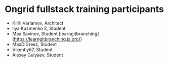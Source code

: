 # Ongrid fullstack training participants

* Kirill Varlamov, Architect
* Ilya Kuzmenko 2, Student
* Max Savinov, Student [learngitbranching] (https://learngitbranching.js.org/)
* MaxDiGreez, Student
* Vikentiy67, Student
* Alexey Gulyaev, Student
